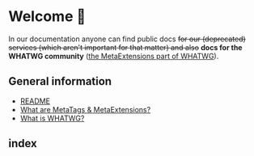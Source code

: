 # Welcome 🎉

In our documentation anyone can find public docs ~~for our (deprecated) services (which aren't important for that matter) and also~~ **docs for the WHATWG community** ([the MetaExtensions part of WHATWG](https://wiki.whatwg.org/wiki/MetaExtensions)).

## General information

- [README](README)
- [What are MetaTags & MetaExtensions?](MetaExtensions)
- [What is WHATWG?](WHATWG)

## index
